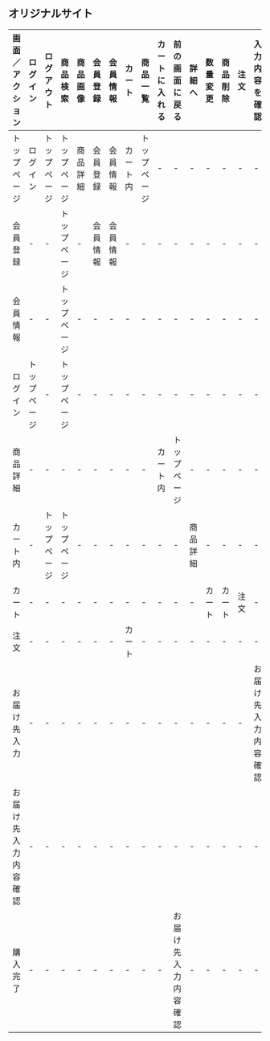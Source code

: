 ## オリジナルサイト
|画面／アクション|ログイン|ログアウト|商品検索|商品画像|会員登録|会員情報|カート|商品一覧|カートに入れる|前の画面に戻る|詳細へ|数量変更|商品削除|注文|入力内容を確認|修正|注文確定|トップページ|
|---------------|--------|--------|-------|-------|-------|--------|-----|--------|-------------|------------|------|-------|-------|----|-------------|----|-------|-----------|
|トップページ|ログイン|トップページ|トップページ|商品詳細|会員登録|会員情報|カート内|トップページ|-|-|-|-|-|-|-|-|-|トップページ|
|会員登録|-|-|トップページ|-|会員情報|会員情報|-|-|-|-|-|-|-|-|-|-|-|トップページ|
|会員情報|-|-|トップページ|-|-|-|-|-|-|-|-|-|-|-|-|-|-|トップページ|
|ログイン|トップページ|-|トップページ|-|-|-|-|-|-|-|-|-|-|-|-|-|-|トップページ|
|商品詳細|-|-|-|-|-|-|-|-|カート内|トップページ|-|-|-|-|-|-|-|トップページ|
|カート内|-|トップページ|トップページ|-|-|-|-|-|-|-|商品詳細|-|-|-|-|-|-|トップページ|
|カート|-|-|-|-|-|-|-|-|-|-|-|カート|カート|注文|-|-|-|-|-|
|注文|-|-|-|-|-|-|カート|-|-|-|-|-|-|-|-|-|-|-|
|お届け先入力|-|-|-|-|-|-|-|-|-|-|-|-|-|-|お届け先入力内容確認|-|-|-|
|お届け先入力内容確認|-|-|-|-|-|-|-|-|-|-|-|-|-|-|-|お届け先入力|購入完了|-|
|購入完了|-|-|-|-|-|-|-|-|-|お届け先入力内容確認|-|-|-|-|-|-|-|トップページ|
